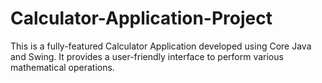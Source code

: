# Calculator-Application-Project
This is a fully-featured Calculator Application developed using Core Java and Swing. It provides a user-friendly interface to perform various mathematical operations.
